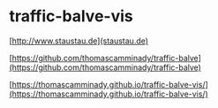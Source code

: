 # traffic-balve-vis

[http://www.staustau.de](staustau.de)


[https://github.com/thomascamminady/traffic-balve](https://github.com/thomascamminady/traffic-balve)

[https://thomascamminady.github.io/traffic-balve-vis/](https://thomascamminady.github.io/traffic-balve-vis/)
